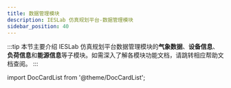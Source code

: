 ```yaml
---
title: 数据管理模块
description: IESLab 仿真规划平台-数据管理模块
sidebar_position: 40
---
```


:::tip
本节主要介绍 IESLab 仿真规划平台数据管理模块的**气象数据**、**设备信息**、**负荷信息**和**能源信息**等子模块。如需深入了解各模块功能文档，请跳转相应帮助文档查阅。
:::


import DocCardList from '@theme/DocCardList';

<DocCardList />